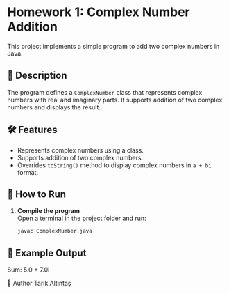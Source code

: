# Homework 1: Complex Number Addition

This project implements a simple program to add two complex numbers in Java.

## 📌 Description
The program defines a `ComplexNumber` class that represents complex numbers with real and imaginary parts. It supports addition of two complex numbers and displays the result.

## 🛠️ Features
- Represents complex numbers using a class.
- Supports addition of two complex numbers.
- Overrides `toString()` method to display complex numbers in `a + bi` format.

## 🚀 How to Run
1. **Compile the program**  
   Open a terminal in the project folder and run:
   ```bash
   javac ComplexNumber.java
## 📌 Example Output
Sum: 5.0 + 7.0i

📝 Author
Tarık Altıntaş
